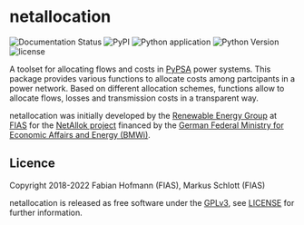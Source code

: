 # netallocation 

![Documentation Status](https://readthedocs.org/projects/netallocation/badge/?version=latest)
![PyPI](https://img.shields.io/pypi/v/netallocation) 
![Python application](https://github.com/FRESNA/netallocation/workflows/Python%20application/badge.svg)
![Python Version](https://img.shields.io/badge/python-3.5%20%7C%203.6%20%7C%203.7-blue)
![license](https://img.shields.io/pypi/l/netallocation)

A toolset for allocating flows and costs in [PyPSA](https://www.github.com/PyPSA/PyPSA) power systems. This package provides various functions to allocate costs among partcipants in a power network. Based on different allocation schemes, functions allow to allocate flows, losses and transmission costs in a transparent way.   


netallocation was initially developed by the
[Renewable Energy Group](https://fias.uni-frankfurt.de/physics/schramm/complex-renewable-energy-networks/) at [FIAS](https://fias.uni-frankfurt.de/) for the [NetAllok project](https://www.enargus.de/pub/bscw.cgi/?op=enargus.eps2&v=10&s=14&q=EA3310&id=399670&p=10) financed by the [German Federal Ministry for Economic Affairs and Energy (BMWi)](https://www.bmwi.de/Navigation/DE/Home/home.html).


## Licence

Copyright 2018-2022 Fabian Hofmann (FIAS), Markus Schlott (FIAS)



netallocation is released as free software under the
[GPLv3](http://www.gnu.org/licenses/gpl-3.0.en.html), see
[LICENSE](LICENSE) for further information.
